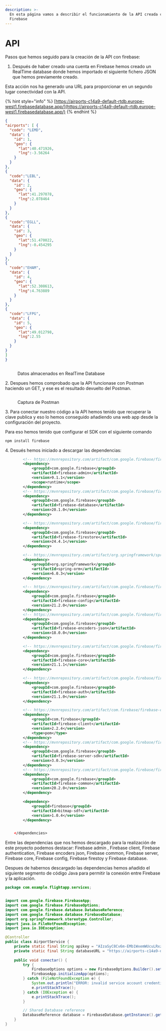 ```yaml
---
description: >-
  En esta página vamos a describir el funcionamiento de la API creada con
  Firebase
---
```


# API

Pasos que hemos seguido para la creación de la API con firebase:&#x20;

1. Después de haber creado  una cuenta en Firebase hemos creado un RealTime database donde hemos importado el siguiente fichero JSON que hemos previamente creado.&#x20;

Esta acción nos ha generado una URL para proporcionar en un segundo lugar conectividad con la API.

{% hint style="info" %}
[https://airports-c14a9-default-rtdb.europe-west1.firebasedatabase.app/](https://airports-c14a9-default-rtdb.europe-west1.firebasedatabase.app/)
{% endhint %}

```json
{
"airports": [ {
  "code": "LEMD",
  "data": {
    "id": 1,
    "geo": {
      "lat":40.471926,
      "lng":-3.56264
    }   
  }
},
{
  "code":"LEBL",
  "data": {
    "id": 2,
    "geo": {
      "lat":41.297078,
      "lng":2.078464
    }
  }
},
{
  "code":"EGLL",
  "data": {
    "id": 3,
    "geo": {
      "lat":51.470022,
      "lng":-0.454295
    }
  }
},
{
  "code":"EHAM",
  "data": {
    "id": 4,
    "geo": {
      "lat":52.308613,
      "lng":4.763889
    }
  }
},
{
  "code":"LFPG",
  "data": {
    "id": 5,
    "geo": {
      "lat":49.012798,
      "lng":2.55
    }
  }
}
]
}


```

<figure><img src="../.gitbook/assets/codigos.png" alt=""><figcaption><p>Datos almacenados en RealTime Database </p></figcaption></figure>

2\. Despues hemos comprobado que la API funcionase con Postman haciendo un GET, y ese es el resultado devuelto del Postman.

<figure><img src="../.gitbook/assets/postman.png" alt=""><figcaption><p>Captura de Postman</p></figcaption></figure>

3\. Para conectar nuestro código a la API hemos tenido que recuperar la clave publica y eso lo hemos conseguido añadiendo una web app desde la configuración del proyecto. &#x20;

Para eso hemos tenido que configurar el SDK con el siguiente comando

```bash
npm install firebase
```

4\. Desués hemos iniciado a descargar las dependencias:

```xml
        <!-- https://mvnrepository.com/artifact/com.google.firebase/firebase-admin -->
        <dependency>
            <groupId>com.google.firebase</groupId>
            <artifactId>firebase-admin</artifactId>
            <version>9.1.1</version>
            <scope>runtime</scope>
        </dependency>
        <!-- https://mvnrepository.com/artifact/com.google.firebase/firebase-database -->
        <dependency>
            <groupId>com.google.firebase</groupId>
            <artifactId>firebase-database</artifactId>
            <version>20.1.0</version>
        </dependency>

        <!-- https://mvnrepository.com/artifact/com.google.firebase/firebase-firestore -->
        <dependency>
            <groupId>com.google.firebase</groupId>
            <artifactId>firebase-firestore</artifactId>
            <version>24.4.1</version>
        </dependency>

        <!-- https://mvnrepository.com/artifact/org.springframework/spring-orm -->
        <dependency>
            <groupId>org.springframework</groupId>
            <artifactId>spring-orm</artifactId>
            <version>6.0.3</version>
        </dependency>

        <!-- https://mvnrepository.com/artifact/com.google.firebase/firebase-config -->
        <dependency>
            <groupId>com.google.firebase</groupId>
            <artifactId>firebase-config</artifactId>
            <version>21.2.0</version>
        </dependency>
        <!-- https://mvnrepository.com/artifact/com.google.firebase/firebase-encoders-json -->
        <dependency>
            <groupId>com.google.firebase</groupId>
            <artifactId>firebase-encoders-json</artifactId>
            <version>18.0.0</version>
        </dependency>

        <!-- https://mvnrepository.com/artifact/com.google.firebase/firebase-core -->
        <dependency>
            <groupId>com.google.firebase</groupId>
            <artifactId>firebase-core</artifactId>
            <version>21.1.1</version>
        </dependency>

        <!-- https://mvnrepository.com/artifact/com.google.firebase/firebase-auth -->
        <dependency>
            <groupId>com.google.firebase</groupId>
            <artifactId>firebase-auth</artifactId>
            <version>21.1.0</version>
        </dependency>

        <!-- https://mvnrepository.com/artifact/com.firebase/firebase-client -->
        <dependency>
            <groupId>com.firebase</groupId>
            <artifactId>firebase-client</artifactId>
            <version>2.2.4</version>
            <type>pom</type>
        </dependency>
        <!-- https://mvnrepository.com/artifact/com.google.firebase/firebase-server-sdk -->
        <dependency>
            <groupId>com.google.firebase</groupId>
            <artifactId>firebase-server-sdk</artifactId>
            <version>3.0.3</version>
        </dependency>
        <!-- https://mvnrepository.com/artifact/com.google.firebase/firebase-common -->
        <dependency>
            <groupId>com.google.firebase</groupId>
            <artifactId>firebase-common</artifactId>
            <version>20.2.0</version>
        </dependency>

        <dependency>
            <groupId>firebase</groupId>
            <artifactId>bitmap-sdf</artifactId>
            <version>1.0.4</version>
        </dependency>


    </dependencies>
```

Entre las dependencias que nos hemos descargado para la realización de este proyecto podemos destacar: Firebase admin , Firebase client, Firebase authentication, Firebase encoders json, Firebase common, Firebase server, Firebase core, Firebase config, Firebase firestoy y Firebase database.

Despues de habernos descargado las dependencias hemos añadido el siguiente segmento de código Java para permitir la conexión entre Firebase y la aplicación.

```java
package com.example.flightapp.services;


import com.google.firebase.FirebaseApp;
import com.google.firebase.FirebaseOptions;
import com.google.firebase.database.DatabaseReference;
import com.google.firebase.database.FirebaseDatabase;
import org.springframework.stereotype.Controller;
import java.io.FileNotFoundException;
import java.io.IOException;

@Controller
public class AirportService {
    private static final String apikey = "AIzaSyC8Cv6m-EMb1WxemWUcuLRxz5lOBpdQHiY";
    private static final String databaseURL = "https://airports-c14a9-default-rtdb.europe-west1.firebasedatabase.app/";
    
    public void conectar() {
        try {
            FirebaseOptions options = new FirebaseOptions.Builder().setApiKey(apikey).setDatabaseUrl(databaseURL).build();
            FirebaseApp.initializeApp(options);
        } catch (FileNotFoundException e) {
            System.out.println("ERROR: invalid service account credentials. See README.");
            e.printStackTrace();
        } catch (IOException e) {
            e.printStackTrace();
        }

        // Shared Database reference
        DatabaseReference database = FirebaseDatabase.getInstance().getReference();
    }
}


```
